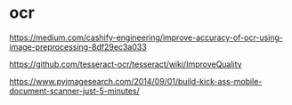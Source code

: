 # ocr

https://medium.com/cashify-engineering/improve-accuracy-of-ocr-using-image-preprocessing-8df29ec3a033

https://github.com/tesseract-ocr/tesseract/wiki/ImproveQuality

https://www.pyimagesearch.com/2014/09/01/build-kick-ass-mobile-document-scanner-just-5-minutes/
